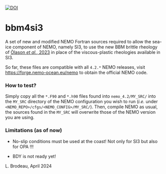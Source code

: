[![DOI](https://zenodo.org/badge/738921416.svg)](https://zenodo.org/badge/latestdoi/738921416)

# bbm4si3

A set of new and modified NEMO Fortran sources required to allow the sea-ice
component of NEMO, namely SI3, to use the new BBM brittle rheology
of [Òlason *et al.*, 2023](https://doi.org/10.1029/2021MS002685) in place of the
viscous-plastic rheologies available in SI3.

So far, these files are compatible with all `4.2.*` NEMO releases, visit
https://forge.nemo-ocean.eu/nemo to obtain the official NEMO code.


### How to test?

Simply copy all the `*.F90` and `*.h90` files found into `nemo_4.2/MY_SRC/` into
the `MY_SRC` directory of the NEMO configuration you wish to run (*i.e.* under
`<NEMO_REPO>/cfgs/<NEMO_CONFIG>/MY_SRC/`).  Then, compile NEMO as usual, the sources
found in the `MY_SRC` will overwrite those of the NEMO version you are using.


### Limitations (as of now)

- No-slip conditions must be used at the coast! Not only for SI3 but also for OPA !!!

- BDY is not ready yet!

L. Brodeau, April 2024
